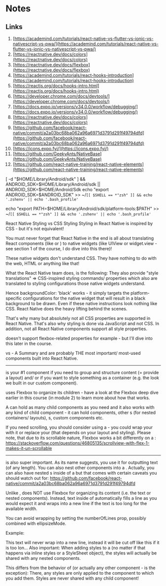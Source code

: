 # Notes

## Links
1. [https://academind.com/tutorials/react-native-vs-flutter-vs-ionic-vs-nativescript-vs-pwa/](https://academind.com/tutorials/react-native-vs-flutter-vs-ionic-vs-nativescript-vs-pwa/)
2. [https://reactnative.dev/docs/colors](https://reactnative.dev/docs/colors)
3. [https://reactnative.dev/docs/flexbox](https://reactnative.dev/docs/flexbox)
4. [https://academind.com/tutorials/react-hooks-introduction](https://academind.com/tutorials/react-hooks-introduction)
5. [https://reactjs.org/docs/hooks-intro.html](https://reactjs.org/docs/hooks-intro.html)
6. [https://developer.chrome.com/docs/devtools/](https://developer.chrome.com/docs/devtools/)
7. [https://docs.expo.io/versions/v34.0.0/workflow/debugging/](https://docs.expo.io/versions/v34.0.0/workflow/debugging/)
8. [https://reactnative.dev/docs/colors](https://reactnative.dev/docs/colors)
9. [https://github.com/facebook/react-native/commit/a2a03bc68ba062a96a6971d3791d291f49794dfd](https://github.com/facebook/react-native/commit/a2a03bc68ba062a96a6971d3791d291f49794dfd)
10. [https://icons.expo.fyi/](https://icons.expo.fyi/)
11. [https://github.com/GeekyAnts/NativeBase](https://github.com/GeekyAnts/NativeBase)
12. [https://github.com/react-native-training/react-native-elements](https://github.com/react-native-training/react-native-elements)

[ -d "$HOME/Library/Android/sdk" ] && ANDROID_SDK=$HOME/Library/Android/sdk || ANDROID_SDK=$HOME/Android/Sdk
echo "export ANDROID_SDK=$ANDROID_SDK" >> ~/`[[ $SHELL == *"zsh" ]] && echo '.zshenv' || echo '.bash_profile'`

echo "export PATH=$HOME/Library/Android/sdk/platform-tools:\$PATH" >> ~/`[[ $SHELL == *"zsh" ]] && echo '.zshenv' || echo '.bash_profile'`

React Native Styling vs CSS Styling
Styling in React Native is inspired by CSS - but it's not equivalent!

You must never forget that React Native in the end is all about translating React components (like <View> or <Text>) to native widgets (like UIView or widget.view - see section 1 of the course, I do dive into this there)!

These native widgets don't understand CSS. They have nothing to do with the web, HTML or anything like that!

What the React Native team does, is the following: They also provide "style translations" => CSS-inspired styling commands/ properties which also are translated to styling configurations those native widgets understand.

Hence backgroundColor: 'black' works - it simply targets the platform-specific configurations for the native widget that will result in a black background to be drawn. Even if these native instructions look nothing like CSS. React Native does the heavy lifting behind the scenes.

That's why many but absolutely not all CSS properties are supported in React Native. That's also why styling is done via JavaScript and not CSS. In addition, not all React Native components support all style properties.

<Text> doesn't support flexbox-related properties for example - but I'll dive into this later in the course.

<View> vs <Text> - A Summary
<Text> and <View> are probably THE most important/ most-used components built into React Native.

---

<View> is your #1 component if you need to group and structure content (= provide a layout) and/ or if you want to style something as a container (e.g. the <Card> look we built in our custom <Card> component).

<View> uses Flexbox to organize its children - have a look at the Flexbox deep dive earlier in this course (in module 2) to learn more about how that works.

A <View> can hold as many child components as you need and it also works with any kind of child component - it can hold <Text> components, other <View>s (for nested containers/ layouts), <Image>s, custom components etc.

If you need scrolling, you should consider using a <ScrollView> - you could wrap your <View> with it or replace your <View> (that depends on your layout and styling). Please note, that due to its scrollable nature, Flexbox works a bit differently on a <ScrollView>: https://stackoverflow.com/questions/46805135/scrollview-with-flex-1-makes-it-un-scrollable

---

<Text> is also super important. As its name suggests, you use it for outputting text (of any length). You can also nest other <Text> components into a <Text>. Actually, you can also have nested <View>s inside of a <Text> but that comes with certain caveats you should watch out for: https://github.com/facebook/react-native/commit/a2a03bc68ba062a96a6971d3791d291f49794dfd

Unlike <View>, <Text> does NOT use Flexbox for organizing its content (i.e. the text or nested components). Instead, text inside of <Text> automatically fills a line as you would expect it and wraps into a new line if the text is too long for the available <Text> width.

You can avoid wrapping by setting the numberOfLines prop, possibly combined with ellipsizeMode.

Example:

<Text numberOfLines={1} ellipsizeMode="tail">
  This text will never wrap into a new line, instead it will be cut off like this if it is too lon...
</Text>
Also important: When adding styles to a <Text> (no matter if that happens via inline styles or a StyleSheet object), the styles will actually be shared with any nested <Text> components.

This differs from the behavior of <View> (or actually any other component - <Text> is the exception): There, any styles are only applied to the component to which you add them. Styles are never shared with any child component!